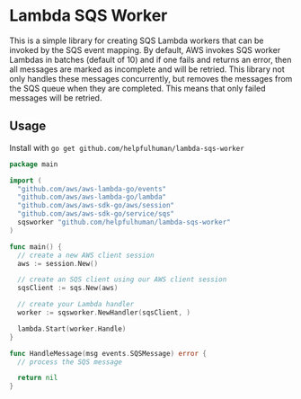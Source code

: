 # Lambda SQS Worker

This is a simple library for creating SQS Lambda workers that can be invoked by the SQS event mapping. By default, AWS invokes SQS worker Lambdas in batches (default of 10) and if one fails and returns an error, then all messages are marked as incomplete and will be retried. This library not only handles these messages concurrently, but removes the messages from the SQS queue when they are completed. This means that only failed messages will be retried.

## Usage

Install with `go get github.com/helpfulhuman/lambda-sqs-worker`

```go
package main

import (
  "github.com/aws/aws-lambda-go/events"
  "github.com/aws/aws-lambda-go/lambda"
  "github.com/aws/aws-sdk-go/aws/session"
  "github.com/aws/aws-sdk-go/service/sqs"
  sqsworker "github.com/helpfulhuman/lambda-sqs-worker"
)

func main() {
  // create a new AWS client session
  aws := session.New()

  // create an SQS client using our AWS client session
  sqsClient := sqs.New(aws)

  // create your Lambda handler
  worker := sqsworker.NewHandler(sqsClient, )

  lambda.Start(worker.Handle)
}

func HandleMessage(msg events.SQSMessage) error {
  // process the SQS message

  return nil
}
```
